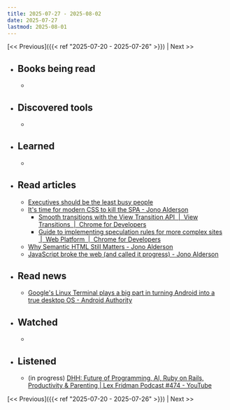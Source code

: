 ```yaml
---
title: 2025-07-27 - 2025-08-02
date: 2025-07-27
lastmod: 2025-08-01
---
```


[<< Previous]({{< ref "2025-07-20 - 2025-07-26" >}}) | Next >>

- ## Books being read
  -

- ## Discovered tools
  -

- ## Learned
  -

- ## Read articles
  - [Executives should be the least busy people](https://world.hey.com/dhh/executives-should-be-the-least-busy-people-bb94fb18)
  - [It's time for modern CSS to kill the SPA - Jono Alderson](https://www.jonoalderson.com/conjecture/its-time-for-modern-css-to-kill-the-spa)
    - [Smooth transitions with the View Transition API &nbsp;|&nbsp; View Transitions &nbsp;|&nbsp; Chrome for Developers](https://developer.chrome.com/docs/web-platform/view-transitions)
    - [Guide to implementing speculation rules for more complex sites &nbsp;|&nbsp; Web Platform &nbsp;|&nbsp; Chrome for Developers](https://developer.chrome.com/docs/web-platform/implementing-speculation-rules)
  - [Why Semantic HTML Still Matters - Jono Alderson](https://www.jonoalderson.com/conjecture/why-semantic-html-still-matters)
  - [JavaScript broke the web (and called it progress) - Jono Alderson](https://www.jonoalderson.com/conjecture/javascript-broke-the-web-and-called-it-progress)

- ## Read news
  - [Google's Linux Terminal plays a big part in turning Android into a true desktop OS - Android Authority](https://www.androidauthority.com/android-linux-terminal-future-plans-3581752)

- ## Watched
  -

- ## Listened
  - (in progress) [DHH: Future of Programming, AI, Ruby on Rails, Productivity & Parenting | Lex Fridman Podcast #474 - YouTube](https://www.youtube.com/watch?v=vagyIcmIGOQ)

[<< Previous]({{< ref "2025-07-20 - 2025-07-26" >}}) | Next >>
